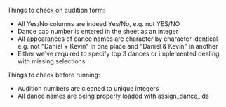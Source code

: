 Things to check on audition form:

- All Yes/No columns are indeed Yes/No, e.g. not YES/NO
- Dance cap number is entered in the sheet as an integer
- All appearances of dance names are character by character identical e.g. not "Daniel + Kevin" in one place and "Daniel & Kevin" in another
- Either we've required to specify top 3 dances or implemented dealing with missing selections



Things to check before running:

- Audition numbers are cleaned to unique integers
- All dance names are being properly loaded with assign_dance_ids
